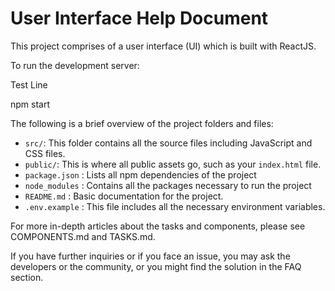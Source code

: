 
# User Interface Help Document

This project comprises of a user interface (UI) which is built with ReactJS. 

To run the development server:

Test Line

npm start


The following is a brief overview of the project folders and files:

- `src/`: This folder contains all the source files including JavaScript and CSS files.
- `public/`: This is where all public assets go, such as your `index.html` file.
- `package.json` : Lists all npm dependencies of the project
- `node_modules` : Contains all the packages necessary to run the project
- `README.md` : Basic documentation for the project.
- `.env.example` : This file includes all the necessary environment variables.

For more in-depth articles about the tasks and components, please see COMPONENTS.md and TASKS.md. 

If you have further inquiries or if you face an issue, you may ask the developers or the community, or you might find the solution in the FAQ section.
